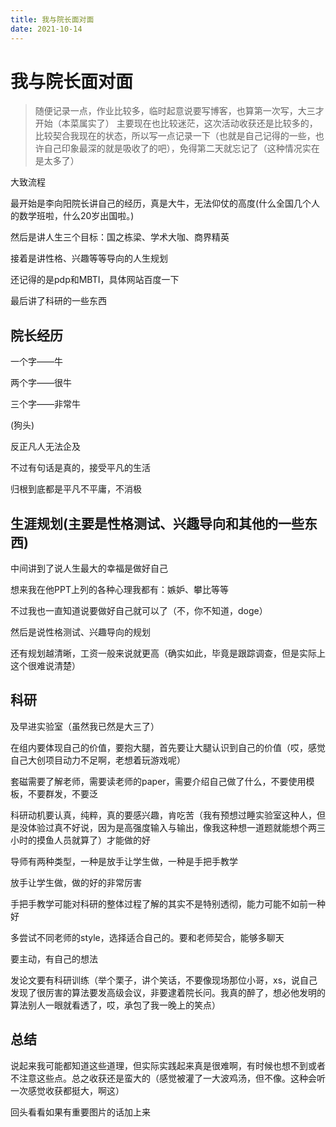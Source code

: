 ```yaml
---
title: 我与院长面对面
date: 2021-10-14
---
```


# 我与院长面对面


> 随便记录一点，作业比较多，临时起意说要写博客，也算第一次写，大三才开始（本菜属实了）
> 主要现在也比较迷茫，这次活动收获还是比较多的，比较契合我现在的状态，所以写一点记录一下（也就是自己记得的一些，也许自己印象最深的就是吸收了的吧），免得第二天就忘记了（这种情况实在是太多了）

<!-- more -->

大致流程

最开始是李向阳院长讲自己的经历，真是大牛，无法仰仗的高度(什么全国几个人的数学班啦，什么20岁出国啦。)

然后是讲人生三个目标：国之栋梁、学术大咖、商界精英

接着是讲性格、兴趣等等导向的人生规划

还记得的是pdp和MBTI，具体网站百度一下

最后讲了科研的一些东西

## 院长经历

一个字——牛

两个字——很牛

三个字——非常牛

(狗头)

反正凡人无法企及

不过有句话是真的，接受平凡的生活

归根到底都是平凡不平庸，不消极

## 生涯规划(主要是性格测试、兴趣导向和其他的一些东西)

中间讲到了说人生最大的幸福是做好自己

想来我在他PPT上列的各种心理我都有：嫉妒、攀比等等

不过我也一直知道说要做好自己就可以了（不，你不知道，doge）

然后是说性格测试、兴趣导向的规划

还有规划越清晰，工资一般来说就更高（确实如此，毕竟是跟踪调查，但是实际上这个很难说清楚）

## 科研

及早进实验室（虽然我已然是大三了）

在组内要体现自己的价值，要抱大腿，首先要让大腿认识到自己的价值（哎，感觉自己大创项目动力不足啊，老想着玩游戏呢）

套磁需要了解老师，需要读老师的paper，需要介绍自己做了什么，不要使用模板，不要群发，不要泛

科研动机要认真，纯粹，真的要感兴趣，肯吃苦（我有预想过睡实验室这种人，但是没体验过真不好说，因为是高强度输入与输出，像我这种想一道题就能想个两三小时的摸鱼人员就算了）才能做的好

导师有两种类型，一种是放手让学生做，一种是手把手教学

放手让学生做，做的好的非常厉害

手把手教学可能对科研的整体过程了解的其实不是特别透彻，能力可能不如前一种好

多尝试不同老师的style，选择适合自己的。要和老师契合，能够多聊天

要主动，有自己的想法

发论文要有科研训练（举个栗子，讲个笑话，不要像现场那位小哥，xs，说自己发现了很厉害的算法要发高级会议，非要逮着院长问。我真的醉了，想必他发明的算法别人一眼就看透了，哎，承包了我一晚上的笑点）

## 总结

说起来我可能都知道这些道理，但实际实践起来真是很难啊，有时候也想不到或者不注意这些点。总之收获还是蛮大的（感觉被灌了一大波鸡汤，但不像。这种会听一次感觉收获都挺大，啊这）

回头看看如果有重要图片的话加上来